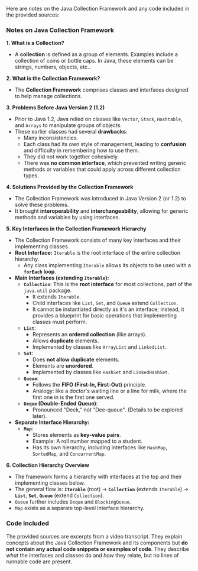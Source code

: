 Here are notes on the Java Collection Framework and any code included in the provided sources:

### Notes on Java Collection Framework

**1. What is a Collection?**
*   A **collection** is defined as a group of elements. Examples include a collection of coins or bottle caps. In Java, these elements can be strings, numbers, objects, etc..

**2. What is the Collection Framework?**
*   The **Collection Framework** comprises classes and interfaces designed to help manage collections.

**3. Problems Before Java Version 2 (1.2)**
*   Prior to Java 1.2, Java relied on classes like `Vector`, `Stack`, `Hashtable`, and `Arrays` to manipulate groups of objects.
*   These earlier classes had several **drawbacks**:
    *   Many inconsistencies.
    *   Each class had its own style of management, leading to **confusion** and difficulty in remembering how to use them.
    *   They did not work together cohesively.
    *   There was **no common interface**, which prevented writing generic methods or variables that could apply across different collection types.

**4. Solutions Provided by the Collection Framework**
*   The Collection Framework was introduced in Java Version 2 (or 1.2) to solve these problems.
*   It brought **interoperability** and **interchangeability**, allowing for generic methods and variables by using interfaces.

**5. Key Interfaces in the Collection Framework Hierarchy**
*   The Collection Framework consists of many key interfaces and their implementing classes.
*   **Root Interface:** `Iterable` is the root interface of the entire collection hierarchy.
    *   Any class implementing `Iterable` allows its objects to be used with a **`forEach` loop**.
*   **Main Interfaces (extending `Iterable`):**
    *   **`Collection`**: This is the **root interface** for most collections, part of the `java.util` package.
        *   It extends `Iterable`.
        *   Child interfaces like `List`, `Set`, and `Queue` extend `Collection`.
        *   It cannot be instantiated directly as it's an interface; instead, it provides a blueprint for basic operations that implementing classes must perform.
    *   **`List`**:
        *   Represents an **ordered collection** (like arrays).
        *   Allows **duplicate** elements.
        *   Implemented by classes like `ArrayList` and `LinkedList`.
    *   **`Set`**:
        *   Does **not allow duplicate** elements.
        *   Elements are **unordered**.
        *   Implemented by classes like `HashSet` and `LinkedHashSet`.
    *   **`Queue`**:
        *   Follows the **FIFO (First-In, First-Out)** principle.
        *   Analogy: like a doctor's waiting line or a line for milk, where the first one in is the first one served.
    *   **`Deque` (Double-Ended Queue)**:
        *   Pronounced "Deck," not "Dee-queue". (Details to be explored later).
*   **Separate Interface Hierarchy:**
    *   **`Map`**:
        *   Stores elements as **key-value pairs**.
        *   Example: A roll number mapped to a student.
        *   Has its own hierarchy, including interfaces like `HashMap`, `SortedMap`, and `ConcurrentMap`.

**6. Collection Hierarchy Overview**
*   The framework forms a hierarchy with interfaces at the top and their implementing classes below.
*   The general flow is: **`Iterable`** (root) → **`Collection`** (extends `Iterable`) → **`List`**, **`Set`**, **`Queue`** (extend `Collection`).
*   `Queue` further includes `Deque` and `BlockingQueue`.
*   `Map` exists as a separate top-level interface hierarchy.

### Code Included

The provided sources are excerpts from a video transcript. They explain concepts about the Java Collection Framework and its components but **do not contain any actual code snippets or examples of code**. They describe *what* the interfaces and classes do and *how* they relate, but no lines of runnable code are present.
